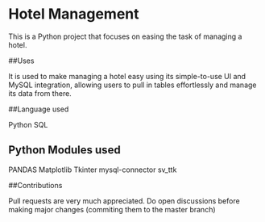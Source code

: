 # Hotel Management

This is a Python project that focuses on easing the task of managing a hotel.

##Uses

It is used to make managing a hotel easy using its simple-to-use UI and MySQL integration, allowing users to pull in tables effortlessly and manage its data from there.

##Language used 

Python
SQL 

## Python Modules used

PANDAS 
Matplotlib
Tkinter 
mysql-connector
sv_ttk 

##Contributions

Pull requests are very much appreciated. Do open discussions before making major changes (commiting them to the master branch)
